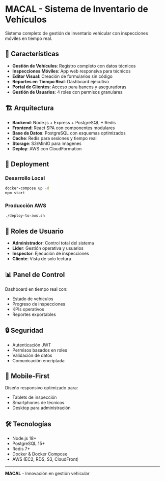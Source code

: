 # MACAL - Sistema de Inventario de Vehículos

Sistema completo de gestión de inventario vehicular con inspecciones móviles en tiempo real.

## 🚗 Características

- **Gestión de Vehículos**: Registro completo con datos técnicos
- **Inspecciones Móviles**: App web responsiva para técnicos
- **Editor Visual**: Creación de formularios sin código
- **Reportes en Tiempo Real**: Dashboard ejecutivo
- **Portal de Clientes**: Acceso para bancos y aseguradoras
- **Gestión de Usuarios**: 4 roles con permisos granulares

## 🏗️ Arquitectura

- **Backend**: Node.js + Express + PostgreSQL + Redis
- **Frontend**: React SPA con componentes modulares
- **Base de Datos**: PostgreSQL con esquemas optimizados
- **Cache**: Redis para sesiones y tiempo real
- **Storage**: S3/MinIO para imágenes
- **Deploy**: AWS con CloudFormation

## 🚀 Deployment

### Desarrollo Local
```bash
docker-compose up -d
npm start
```

### Producción AWS
```bash
./deploy-to-aws.sh
```

## 👥 Roles de Usuario

- **Administrador**: Control total del sistema
- **Líder**: Gestión operativa y usuarios
- **Inspector**: Ejecución de inspecciones
- **Cliente**: Vista de solo lectura

## 📊 Panel de Control

Dashboard en tiempo real con:
- Estado de vehículos
- Progreso de inspecciones
- KPIs operativos
- Reportes exportables

## 🔒 Seguridad

- Autenticación JWT
- Permisos basados en roles
- Validación de datos
- Comunicación encriptada

## 📱 Mobile-First

Diseño responsivo optimizado para:
- Tablets de inspección
- Smartphones de técnicos
- Desktop para administración

## 🛠️ Tecnologías

- Node.js 18+
- PostgreSQL 15+
- Redis 7+
- Docker & Docker Compose
- AWS (EC2, RDS, S3, CloudFront)

---

**MACAL** - Innovación en gestión vehicular
